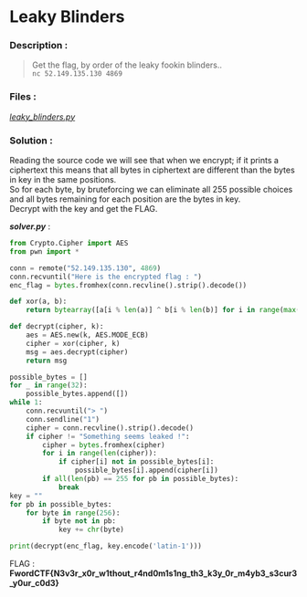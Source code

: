 # Leaky Blinders

### Description :
> Get the flag, by order of the leaky fookin blinders..  
> `nc 52.149.135.130 4869` 

### Files :  
*[leaky_blinders.py](https://github.com/MehdiBHA/FwordCTF-2021/blob/main/Leaky%20Blinders/leaky_blinders.py)*

### Solution : 
Reading the source code we will see that when we encrypt; if it prints a ciphertext this means that all bytes in ciphertext are different than the bytes in key in the same positions.  
So for each byte, by bruteforcing we can eliminate all 255 possible choices and all bytes remaining for each position are the bytes in key.  
Decrypt with the key and get the FLAG.

***solver.py*** :
```python
from Crypto.Cipher import AES
from pwn import *

conn = remote("52.149.135.130", 4869)
conn.recvuntil("Here is the encrypted flag : ")
enc_flag = bytes.fromhex(conn.recvline().strip().decode())

def xor(a, b):
    return bytearray([a[i % len(a)] ^ b[i % len(b)] for i in range(max(len(a), len(b)))])

def decrypt(cipher, k):
    aes = AES.new(k, AES.MODE_ECB)
    cipher = xor(cipher, k)
    msg = aes.decrypt(cipher)
    return msg

possible_bytes = []
for _ in range(32):
	possible_bytes.append([])
while 1:
	conn.recvuntil("> ")
	conn.sendline("1")
	cipher = conn.recvline().strip().decode()
	if cipher != "Something seems leaked !":
		cipher = bytes.fromhex(cipher)
		for i in range(len(cipher)):
			if cipher[i] not in possible_bytes[i]:
				possible_bytes[i].append(cipher[i])
		if all(len(pb) == 255 for pb in possible_bytes):
			break
key = ""
for pb in possible_bytes:
	for byte in range(256):
		if byte not in pb:
			key += chr(byte)

print(decrypt(enc_flag, key.encode('latin-1')))
```

FLAG : **FwordCTF{N3v3r_x0r_w1thout_r4nd0m1s1ng_th3_k3y_0r_m4yb3_s3cur3_y0ur_c0d3}**
